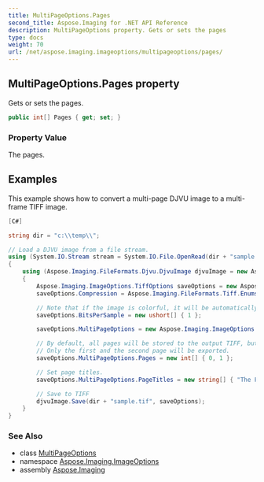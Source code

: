 ```yaml
---
title: MultiPageOptions.Pages
second_title: Aspose.Imaging for .NET API Reference
description: MultiPageOptions property. Gets or sets the pages
type: docs
weight: 70
url: /net/aspose.imaging.imageoptions/multipageoptions/pages/
---
```

## MultiPageOptions.Pages property

Gets or sets the pages.

```csharp
public int[] Pages { get; set; }
```

### Property Value

The pages.

## Examples

This example shows how to convert a multi-page DJVU image to a multi-frame TIFF image.

```csharp
[C#]

string dir = "c:\\temp\\";

// Load a DJVU image from a file stream.
using (System.IO.Stream stream = System.IO.File.OpenRead(dir + "sample.djvu"))
{
    using (Aspose.Imaging.FileFormats.Djvu.DjvuImage djvuImage = new Aspose.Imaging.FileFormats.Djvu.DjvuImage(stream))
    {
        Aspose.Imaging.ImageOptions.TiffOptions saveOptions = new Aspose.Imaging.ImageOptions.TiffOptions(Imaging.FileFormats.Tiff.Enums.TiffExpectedFormat.Default);
        saveOptions.Compression = Aspose.Imaging.FileFormats.Tiff.Enums.TiffCompressions.Deflate;

        // Note that if the image is colorful, it will be automatically converted to B/W format according to the option below:
        saveOptions.BitsPerSample = new ushort[] { 1 };

        saveOptions.MultiPageOptions = new Aspose.Imaging.ImageOptions.DjvuMultiPageOptions();

        // By default, all pages will be stored to the output TIFF, but the desired set of pages can be specified explicitly.
        // Only the first and the second page will be exported.
        saveOptions.MultiPageOptions.Pages = new int[] { 0, 1 };

        // Set page titles.
        saveOptions.MultiPageOptions.PageTitles = new string[] { "The First Page", "The Second Page" };

        // Save to TIFF
        djvuImage.Save(dir + "sample.tif", saveOptions);
    }
}
```

### See Also

* class [MultiPageOptions](../)
* namespace [Aspose.Imaging.ImageOptions](../../multipageoptions/)
* assembly [Aspose.Imaging](../../../)


